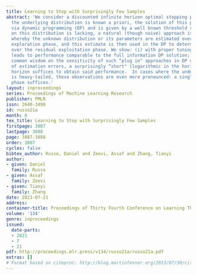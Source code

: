 ```yaml
---
title: Learning to Stop with Surprisingly Few Samples
abstract: 'We consider a discounted infinite horizon optimal stopping problem. If
  the underlying distribution is known a priori, the solution of this problem is obtained
  via dynamic programming (DP) and is given by a well known threshold rule. When information
  on this distribution is lacking, a natural (though naive) approach is “explore-then-exploit,"
  whereby the unknown distribution or its parameters are estimated over an initial
  exploration phase, and this estimate is then used in the DP to determine actions
  over the residual exploitation phase. We show: (i) with proper tuning, this approach
  leads to performance comparable to the full information DP solution; and (ii) despite
  common wisdom on the sensitivity of such “plug in" approaches in DP due to propagation
  of estimation errors, a surprisingly “short" (logarithmic in the horizon) exploration
  horizon suffices to obtain said performance.  In cases where the underlying distribution
  is heavy-tailed, these observations are even more pronounced: a single sample exploration
  phase suffices.'
layout: inproceedings
series: Proceedings of Machine Learning Research
publisher: PMLR
issn: 2640-3498
id: russo21a
month: 0
tex_title: Learning to Stop with Surprisingly Few Samples
firstpage: 3887
lastpage: 3888
page: 3887-3888
order: 3887
cycles: false
bibtex_author: Russo, Daniel and Zeevi, Assaf and Zhang, Tianyi
author:
- given: Daniel
  family: Russo
- given: Assaf
  family: Zeevi
- given: Tianyi
  family: Zhang
date: 2021-07-21
address:
container-title: Proceedings of Thirty Fourth Conference on Learning Theory
volume: '134'
genre: inproceedings
issued:
  date-parts:
  - 2021
  - 7
  - 21
pdf: http://proceedings.mlr.press/v134/russo21a/russo21a.pdf
extras: []
# Format based on citeproc: http://blog.martinfenner.org/2013/07/30/citeproc-yaml-for-bibliographies/
---
```

